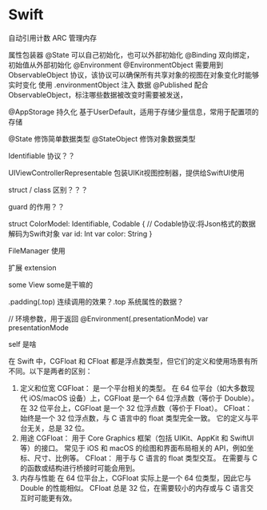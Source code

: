 #  Swift
自动引用计数 ARC 管理内存

属性包装器
@State 可以自己初始化，也可以外部初始化
@Binding 双向绑定，初始值从外部初始化
@Environment @EnvironmentObject  需要用到 ObservableObject 协议，该协议可以确保所有共享对象的视图在对象变化时能够实时变化
    使用 .environmentObject 注入 数据 
@Published 配合ObservableObject，标注哪些数据被改变时需要被发送，

@AppStorage 持久化
    基于UserDefault，适用于存储少量信息，常用于配置项的存储

@State  修饰简单数据类型
@StateObject  修饰对象数据类型


Identifiable 协议？？

UIViewControllerRepresentable 包装UIKit视图控制器，提供给SwiftUI使用

struct / class 区别？？？

guard 的作用？？

struct ColorModel: Identifiable, Codable { // Codable协议:将Json格式的数据解码为Swift对象
    var id: Int
    var color: String
}

FileManager 使用

扩展
extension

some View  some是干嘛的

.padding(.top)   连续调用的效果？.top 系统属性的数据？


// 环境参数，用于返回
@Environment(\.presentationMode) var presentationMode

self 是啥



在 Swift 中，CGFloat 和 CFloat 都是浮点数类型，但它们的定义和使用场景有所不同。以下是两者的区别：
1. 定义和位宽
CGFloat：
是一个平台相关的类型。
在 64 位平台（如大多数现代 iOS/macOS 设备）上，CGFloat 是一个 64 位浮点数（等价于 Double）。
在 32 位平台上，CGFloat 是一个 32 位浮点数（等价于 Float）。
CFloat：
始终是一个 32 位浮点数，与 C 语言中的 float 类型完全一致。
它的定义与平台无关，总是 32 位。
2. 用途
CGFloat：
用于 Core Graphics 框架（包括 UIKit、AppKit 和 SwiftUI 等）的接口。
常见于 iOS 和 macOS 的绘图和界面布局相关的 API，例如坐标、尺寸、比例等。
CFloat：
用于与 C 语言的 float 类型交互。
在需要与 C 的函数或结构进行桥接时可能会用到。
3. 内存与性能
在 64 位平台上，CGFloat 实际上是一个 64 位类型，因此它与 Double 的性能相似。
CFloat 总是 32 位，在需要较小的内存或与 C 语言交互时可能更有效。


